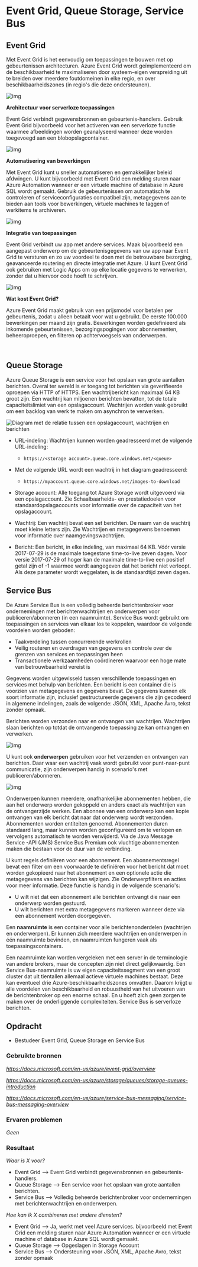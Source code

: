 # **Event Grid, Queue Storage, Service Bus**

## **Event Grid**

Met Event Grid is het eenvoudig om toepassingen te bouwen met op gebeurtenissen architecturen. Azure Event Grid wordt geïmplementeerd om de beschikbaarheid te maximaliseren door systeem-eigen verspreiding uit te breiden over meerdere foutdomeinen in elke regio, en over beschikbaarheidszones (in regio's die deze ondersteunen).

![img](https://docs.microsoft.com/nl-nl/azure/event-grid/media/overview/functional-model-big.png#lightbox)

**Architectuur voor serverloze toepassingen**

Event Grid verbindt gegevensbronnen en gebeurtenis-handlers. Gebruik Event Grid bijvoorbeeld voor het activeren van een serverloze functie waarmee afbeeldingen worden geanalyseerd wanneer deze worden toegevoegd aan een blobopslagcontainer.

![img](https://docs.microsoft.com/nl-nl/azure/event-grid/media/overview/serverless_web_app.png)

**Automatisering van bewerkingen**

Met Event Grid kunt u sneller automatiseren en gemakkelijker beleid afdwingen. U kunt bijvoorbeeld met Event Grid een melding sturen naar Azure Automation wanneer er een virtuele machine of database in Azure SQL wordt gemaakt. Gebruik de gebeurtenissen om automatisch te controleren of serviceconfiguraties compatibel zijn, metagegevens aan te bieden aan tools voor bewerkingen, virtuele machines te taggen of werkitems te archiveren.

![img](https://docs.microsoft.com/nl-nl/azure/event-grid/media/overview/ops_automation.png)

**Integratie van toepassingen**

Event Grid verbindt uw app met andere services. Maak bijvoorbeeld een aangepast onderwerp om de gebeurtenisgegevens van uw app naar Event Grid te versturen en zo uw voordeel te doen met de betrouwbare bezorging, geavanceerde routering en directe integratie met Azure. U kunt Event Grid ook gebruiken met Logic Apps om op elke locatie gegevens te verwerken, zonder dat u hiervoor code hoeft te schrijven.

![img](https://docs.microsoft.com/nl-nl/azure/event-grid/media/overview/app_integration.png)

**Wat kost Event Grid?**

Azure Event Grid maakt gebruik van een prijsmodel voor betalen per gebeurtenis, zodat u alleen betaalt voor wat u gebruikt. De eerste 100.000 bewerkingen per maand zijn gratis. Bewerkingen worden gedefinieerd als inkomende gebeurtenissen, bezorgingspogingen voor abonnementen, beheeroproepen, en filteren op achtervoegsels van onderwerpen. 

<br>

## **Queue Storage**

Azure Queue Storage is een service voor het opslaan van grote aantallen berichten. Overal ter wereld is er toegang tot berichten via geverifieerde oproepen via HTTP of HTTPS. Een wachtrijbericht kan maximaal 64 KB groot zijn. Een wachtrij kan miljoenen berichten bevatten, tot de totale capaciteitslimiet van een opslagaccount. Wachtrijen worden vaak gebruikt om een backlog van werk te maken om asynchron te verwerken.

![Diagram met de relatie tussen een opslagaccount, wachtrijen en berichten](https://docs.microsoft.com/nl-nl/azure/storage/queues/media/storage-queues-introduction/queue1.png)

- URL-indeling: Wachtrijen kunnen worden geadresseerd met de volgende URL-indeling:

    - `https://<storage account>.queue.core.windows.net/<queue>`

- Met de volgende URL wordt een wachtrij in het diagram geadresseerd:

    - `https://myaccount.queue.core.windows.net/images-to-download`

- Storage account: Alle toegang tot Azure Storage wordt uitgevoerd via een opslagaccount. Zie Schaalbaarheids- en prestatiedoelen voor standaardopslagaccounts voor informatie over de capaciteit van het opslagaccount.

- Wachtrij: Een wachtrij bevat een set berichten. De naam van de wachtrij moet kleine letters zijn. Zie Wachtrijen en metagegevens benoemen voor informatie over naamgevingswachtrijen.

- Bericht: Een bericht, in elke indeling, van maximaal 64 KB. Vóór versie 2017-07-29 is de maximale toegestane time-to-live zeven dagen. Voor versie 2017-07-29 of hoger kan de maximale time-to-live een positief getal zijn of -1 waarmee wordt aangegeven dat het bericht niet verloopt. Als deze parameter wordt weggelaten, is de standaardtijd zeven dagen.

## **Service Bus**

De Azure Service Bus is een volledig beheerde berichtenbroker voor ondernemingen met berichtenwachtrijen en onderwerpen voor publiceren/abonneren (in een naamruimte). Service Bus wordt gebruikt om toepassingen en services van elkaar los te koppelen, waardoor de volgende voordelen worden geboden:

- Taakverdeling tussen concurrerende werkrollen
- Veilig routeren en overdragen van gegevens en controle over de grenzen van services en toepassingen heen
- Transactionele werkzaamheden coördineren waarvoor een hoge mate van betrouwbaarheid vereist is    

Gegevens worden uitgewisseld tussen verschillende toepassingen en services met behulp van berichten. Een bericht is een container die is voorzien van metagegevens en gegevens bevat. De gegevens kunnen elk soort informatie zijn, inclusief gestructureerde gegevens die zijn gecodeerd in algemene indelingen, zoals de volgende: JSON, XML, Apache Avro, tekst zonder opmaak.

Berichten worden verzonden naar en ontvangen van wachtrijen. Wachtrijen slaan berichten op totdat de ontvangende toepassing ze kan ontvangen en verwerken.

![img](https://docs.microsoft.com/nl-nl/azure/service-bus-messaging/media/service-bus-messaging-overview/about-service-bus-queue.png)

U kunt ook **onderwerpen** gebruiken voor het verzenden en ontvangen van berichten. Daar waar een wachtrij vaak wordt gebruikt voor punt-naar-punt communicatie, zijn onderwerpen handig in scenario's met publiceren/abonneren.

![img](https://docs.microsoft.com/nl-nl/azure/service-bus-messaging/media/service-bus-messaging-overview/about-service-bus-topic.png)

Onderwerpen kunnen meerdere, onafhankelijke abonnementen hebben, die aan het onderwerp worden gekoppeld en anders exact als wachtrijen van de ontvangerzijde werken. Een abonnee van een onderwerp kan een kopie ontvangen van elk bericht dat naar dat onderwerp wordt verzonden. Abonnementen worden entiteiten genoemd. Abonnementen duren standaard lang, maar kunnen worden geconfigureerd om te verlopen en vervolgens automatisch te worden verwijderd. Via de Java Message Service -API (JMS) Service Bus Premium ook vluchtige abonnementen maken die bestaan voor de duur van de verbinding.

U kunt regels definiëren voor een abonnement. Een abonnementsregel bevat een filter om een voorwaarde te definiëren voor het bericht dat moet worden gekopieerd naar het abonnement en een optionele actie die metagegevens van berichten kan wijzigen. Zie Onderwerpfilters en acties voor meer informatie. Deze functie is handig in de volgende scenario's:

- U wilt niet dat een abonnement alle berichten ontvangt die naar een onderwerp worden gestuurd.
- U wilt berichten met extra metagegevens markeren wanneer deze via een abonnement worden doorgegeven.

Een **naamruimte** is een container voor alle berichtenonderdelen (wachtrijen en onderwerpen). Er kunnen zich meerdere wachtrijen en onderwerpen in één naamruimte bevinden, en naamruimten fungeren vaak als toepassingscontainers.

Een naamruimte kan worden vergeleken met een server in de terminologie van andere brokers, maar de concepten zijn niet direct gelijkwaardig. Een Service Bus-naamruimte is uw eigen capaciteitssegment van een groot cluster dat uit tientallen allemaal actieve virtuele machines bestaat. Deze kan eventueel drie Azure-beschikbaarheidszones omvatten. Daarom krijgt u alle voordelen van beschikbaarheid en robuustheid van het uitvoeren van de berichtenbroker op een enorme schaal. En u hoeft zich geen zorgen te maken over de onderliggende complexiteiten. Service Bus is serverloze berichten.

## **Opdracht**

- Bestudeer Event Grid, Queue Storage en Service Bus 

### **Gebruikte bronnen**

*<https://docs.microsoft.com/en-us/azure/event-grid/overview>*

*<https://docs.microsoft.com/en-us/azure/storage/queues/storage-queues-introduction>*

*<https://docs.microsoft.com/en-us/azure/service-bus-messaging/service-bus-messaging-overview>*

### **Ervaren problemen**

*Geen*

### **Resultaat**

*Waar is X voor?*

- Event Grid --> Event Grid verbindt gegevensbronnen en gebeurtenis-handlers.
- Queue Storage --> Een service voor het opslaan van grote aantallen berichten.
- Service Bus -->  Volledig beheerde berichtenbroker voor ondernemingen met berichtenwachtrijen en onderwerpen.

*Hoe kan ik X combineren met andere diensten?*

- Event Grid --> Ja, werkt met veel Azure services. bijvoorbeeld met Event Grid een melding sturen naar Azure Automation wanneer er een virtuele machine of database in Azure SQL wordt gemaakt.
- Queue Storage --> Opgeslagen in Storage Account
- Service Bus --> Ondersteuning voor JSON, XML, Apache Avro, tekst zonder opmaak
